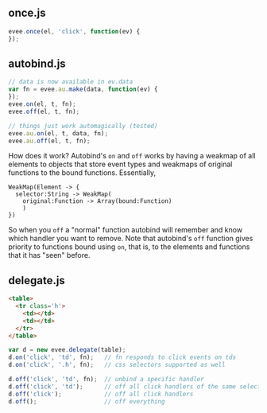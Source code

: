 ## once.js

```js
evee.once(el, 'click', function(ev) {
});
```

## autobind.js

```js
// data is now available in ev.data
var fn = evee.au.make(data, function(ev) {
});
evee.on(el, t, fn);
evee.off(el, t, fn);
```

```js
// things just work automagically (tested)
evee.au.on(el, t, data, fn);
evee.au.off(el, t, fn);
```

How does it work? Autobind's `on` and `off` works by
having a weakmap of all elements to objects that
store event types and weakmaps of original functions
to the bound functions. Essentially,

```
WeakMap(Element -> {
  selector:String -> WeakMap(
    original:Function -> Array(bound:Function)
    )
})
```

So when you `off` a "normal" function autobind will
remember and know which handler you want to remove.
Note that autobind's `off` function gives priority
to functions bound using `on`, that is, to the
elements and functions that it has "seen" before.

## delegate.js

```html
<table>
  <tr class='h'>
    <td></td>
    <td></td>
  </tr>
</table>
```

```js
var d = new evee.delegate(table);
d.on('click', 'td', fn);   // fn responds to click events on tds
d.on('click', '.h', fn);   // css selectors supported as well

d.off('click', 'td', fn);  // unbind a specific handler
d.off('click', 'td');      // off all click handlers of the same selector
d.off('click');            // off all click handlers
d.off();                   // off everything
```
